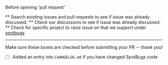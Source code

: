 Before opening 'pull request'

** Search existing issues and pull requests to see if issue was already discussed.
** Check our discussions to see if issue was already discussed.
** Check for specific project to raise issue on that we support under [spotbugs](https://github.com/spotbugs)

----

Make sure these boxes are checked before submitting your PR -- thank you!

- [ ] Added an entry into `CHANGELOG.md` if you have changed SpotBugs code
